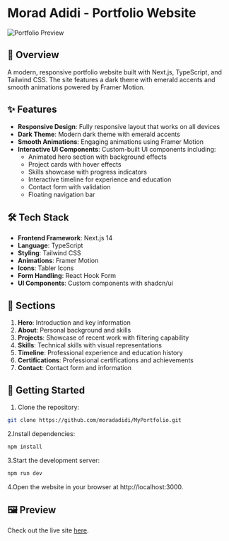 # Morad Adidi - Portfolio Website

![Portfolio Preview](https://hebbkx1anhila5yf.public.blob.vercel-storage.com/image-nklfxRT7MJekSXZAsnT07LT7GG9riE.png)

## 🚀 Overview

A modern, responsive portfolio website built with Next.js, TypeScript, and Tailwind CSS. The site features a dark theme with emerald accents and smooth animations powered by Framer Motion.

## ✨ Features

- **Responsive Design**: Fully responsive layout that works on all devices
- **Dark Theme**: Modern dark theme with emerald accents
- **Smooth Animations**: Engaging animations using Framer Motion
- **Interactive UI Components**: Custom-built UI components including:
  - Animated hero section with background effects
  - Project cards with hover effects
  - Skills showcase with progress indicators
  - Interactive timeline for experience and education
  - Contact form with validation
  - Floating navigation bar

## 🛠 Tech Stack

- **Frontend Framework**: Next.js 14
- **Language**: TypeScript
- **Styling**: Tailwind CSS
- **Animations**: Framer Motion
- **Icons**: Tabler Icons
- **Form Handling**: React Hook Form
- **UI Components**: Custom components with shadcn/ui

## 📱 Sections

1. **Hero**: Introduction and key information
2. **About**: Personal background and skills
3. **Projects**: Showcase of recent work with filtering capability
4. **Skills**: Technical skills with visual representations
5. **Timeline**: Professional experience and education history
6. **Certifications**: Professional certifications and achievements
7. **Contact**: Contact form and information

## 🚀 Getting Started

1. Clone the repository:
```bash
git clone https://github.com/moradadidi/MyPortfolio.git
```
2.Install dependencies:
```bash
npm install
```
3.Start the development server:
```bash
npm run dev
```
4.Open the website in your browser at http://localhost:3000.

## 🖼️ Preview  

Check out the live site [here](https://9zck0r4xshchuv66.vercel.app/).  

